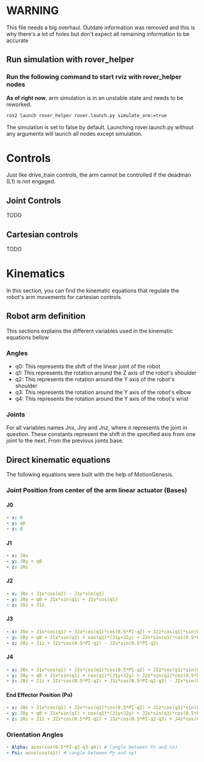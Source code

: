 # WARNING

This file needs a big overhaul. Outdate information was removed and this is why there's a lot of holes but don't expect all remaining information to be accurate 

## Run simulation with rover_helper

### Run the following command to start rviz with rover_helper nodes

   **As of right now**, arm simulation is in an unstable state and needs to be reworked.

   ```Bash
   ros2 launch rover_helper rover.launch.py simulate_arm:=true
   ```

   The simulation is set to false by default. Launching rover.launch.py without any arguments will launch all nodes except simulation.

# Controls

Just like drive_train controls, the arm cannot be controlled if the deadman (L1) is not engaged.

## Joint Controls

TODO

## Cartesian controls

TODO

# Kinematics

In this section, you can find the kinematic equations that regulate the robot's arm movements for cartesian controls.

## Robot arm definition

This sections explains the different variables used in the kinematic equations bellow

### Angles

- q0: This represents the shift of the linear joint of the robot
- q1: This represents the rotation around the Z axis of the robot's shoulder
- q2: This represents the rotation around the Y axis of the robot's shoulder
- q3: This represents the rotation around the Y axis of the robot's elbow
- q4: This represents the rotation around the Y axis of the robot's wrist

### Joints

For all variables names Jnx, Jny and Jnz, where n represents the joint in question. These constants represent the shift in the specified axis from one joint to the next. From the previous joints base.

## Direct kinematic equations

The following equations were built with the help of MotionGenesis.

### Joint Position from center of the arm linear actuator (Bases)

#### J0
```yaml
- x: 0
- y: q0
- z: 0
```

#### J1
```yaml
- x: J0x
- y: J0y + q0
- z: J0z
```

#### J2
```yaml
- x: J0x + J1x*cos(q1) - J1y*sin(q1)
- y: J0y + q0 + J1x*sin(q1) + J1y*cos(q1)
- z: J0z + J1z
```

#### J3
```yaml
- x: J0x + J1x*cos(q1) + J2x*cos(q1)*cos(0.5*PI-q2) + J2z*cos(q1)*sin(0.5*PI-q2) - sin(q1)*(J1y+J2y)
- y: J0y + q0 + J1x*sin(q1) + cos(q1)*(J1y+J2y) + J2x*sin(q1)*cos(0.5*PI-q2) + J2z*sin(q1)*sin(0.5*PI-q2)
- z: J0z + J1z + J2z*cos(0.5*PI-q2) - J2x*sin(0.5*PI-q2)
```

#### J4
```yaml
- x: J0x + J1x*cos(q1) + J2x*cos(q1)*cos(0.5*PI-q2) + J2z*cos(q1)*sin(0.5*PI-q2) + J3x*cos(q1)*cos(0.5*PI-q2-q3) + J3z*cos(q1)*sin(0.5*PI-q2-q3) - J3y*sin(q1) - sin(q1)*(J1y+J2y)
- y: J0y + q0 + J1x*sin(q1) + cos(q1)*(J1y+J2y) + J2x*sin(q1)*cos(0.5*PI-q2) + J2z*sin(q1)*sin(0.5*PI-q2) + J3x*sin(q1)*cos(0.5*PI-q2-q3) + J3z*sin(q1)*sin(0.5*PI-q2-q3)
- z: J0z + J1z + J2z*cos(0.5*PI-q2) + J3z*cos(0.5*PI-q2-q3) - J2x*sin(0.5*PI-q2) - J3x*sin(0.5*PI-q2-q3)
```

#### End Effector Position (Po)
```yaml
- x: J0x + J1x*cos(q1) + J2x*cos(q1)*cos(0.5*PI-q2) + J2z*cos(q1)*sin(0.5*PI-q2) + J3x*cos(q1)*cos(0.5*PI-q2-q3) + J3z*cos(q1)*sin(0.5*PI-q2-q3) - sin(q1)*(J1y+J2y) + J4x*sin(q1)*cos(0.5*PI-q2-q3-q4) + J4z*sin(q1)*sin(0.5*PI-q2-q3-q4)
- y: J0y + q0 + J1x*sin(q1) + cos(q1)*(J1y+J2y) + J2x*sin(q1)*cos(0.5*PI-q2) + J2z*sin(q1)*sin(0.5*PI-q2) + J3x*sin(q1)*cos(0.5*PI-q2-q3) + J3z*sin(q1)*sin(0.5*PI-q2-q3) + J4x*sin(q1)*cos(0.5*PI-q2-q3-q4) + J4z*sin(q1)*sin(0.5*PI-q2-q3-q4)
- z: J0z + J1z + J2z*cos(0.5*PI-q2) + J3z*cos(0.5*PI-q2-q3) + J4z*cos(0.5*PI-q2-q3-q4) - J2x*sin(0.5*PI-q2) - J3x*sin(0.5*PI-q2-q3) - J4x*sin(0.5*PI-q2-q3-q4)
```

### Orientation Angles
```yaml
- Alpha: acos(cos(0.5*PI-q2-q3-q4)) # (angle between Pz and nz)
- Psi: acos(cos(q1)) # (angle between Py and ny)
```
